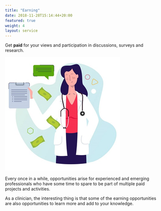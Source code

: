 ```yaml
---
title: "Earning"
date: 2018-11-28T15:14:44+20:00  
featured: true
weight: 4
layout: service
---
```


Get **paid** for your views and participation in discussions, surveys and research.

![Clinician](/images/illustrations/earn-extra.jpg)

Every once in a while, opportunities arise for experienced and emerging professionals who have some time to spare to be part of multiple paid projects and activities.

As a clinician, the interesting thing is that some of the earning opportunities are also opportunities to learn more and add to your knowledge. 


